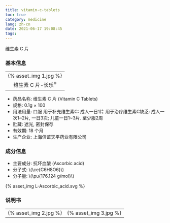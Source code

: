 ```yaml
---
title: vitamin-c-tablets
toc: true
category: medicine
lang: zh-cn
date: 2021-06-17 19:08:45
tags:
---
```


维生素 C 片

<!-- more -->

### 基本信息

<table><tr>
<td>{% asset_img 1.jpg %}</td>
</tr><tr>
<td align="center">维生素 C 片-长乐<sup>&reg;</sup></td>
</tr></table>

* 药品名称: 维生素 C 片 (Vitamin C Tablets)
* 规格: 0.1g &times; 100
* 用法用量: 口服
  用于补充维生素C: 成人一日1片
  用于治疗维生素C缺乏: 成人一次1~2片, 一日3次; 儿童一日1~3片. 至少服2周
* 贮藏: 遮光, 密封保存
* 有效期: 18 个月
* 生产企业: 上海信谊天平药业有限公司

### 成分信息

* 主要成分: 抗坏血酸 (Ascorbic acid)
* 分子式: \\(\ce{C6H8O6}\\)
* 分子量: \\(\pu{176.124 g/mol}\\)

{% asset_img L-Ascorbic_acid.svg %}

### 说明书

<table><tr>
<td>{% asset_img 2.jpg %}</td>
<td>{% asset_img 3.jpg %}</td>
</tr></table>